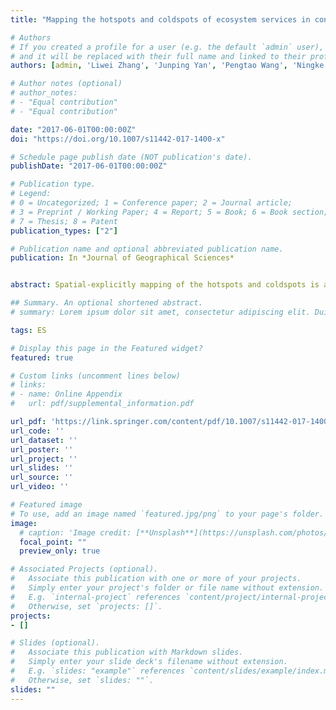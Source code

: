 ```yaml
---
title: "Mapping the hotspots and coldspots of ecosystem services in conservation priority setting"

# Authors
# If you created a profile for a user (e.g. the default `admin` user), write the username (folder name) here 
# and it will be replaced with their full name and linked to their profile.
authors: [admin, 'Liwei Zhang', 'Junping Yan', 'Pengtao Wang', 'Ningke Hu', 'Wei Cheng', 'Bojie Fu']

# Author notes (optional)
# author_notes:
# - "Equal contribution"
# - "Equal contribution"

date: "2017-06-01T00:00:00Z"
doi: "https://doi.org/10.1007/s11442-017-1400-x"

# Schedule page publish date (NOT publication's date).
publishDate: "2017-06-01T00:00:00Z"

# Publication type.
# Legend: 
# 0 = Uncategorized; 1 = Conference paper; 2 = Journal article;
# 3 = Preprint / Working Paper; 4 = Report; 5 = Book; 6 = Book section;
# 7 = Thesis; 8 = Patent
publication_types: ["2"]

# Publication name and optional abbreviated publication name.
publication: In *Journal of Geographical Sciences*


abstract: Spatial-explicitly mapping of the hotspots and coldspots is a vital link in the priority setting for ecosystem services (ES) conservation. However, little research has identified and tested the compactness and efficiency of their ES hotspots and coldspots, which may weaken the effectiveness of ecological conservation. In this study, based on the RUSLE model and Getis-Ord Gi* statistics, we quantified the variation of annual soil conservation services (SC) and identified the statistically significant hotspots and coldspots in Shaanxi Province of China from 2000 to 2013. The results indicate that, 1) areas with high SC presented a significantly increasing trend as well, while areas with low SC only changed slightly; 2) SC hotspots and coldspots showed an obvious spatial differentiation—the hotspots were mainly spatially aggregated in southern Shaanxi, while the coldspots were mainly distributed in the Guanzhong Basin and Sand-windy Plateau; and 3) the identified hotspots had the highest capacity of providing SC, with 29.6% of the total area providing 59.7% of the total service. In contrast, the coldspots occupied 46.3% of the total area, but only provided 17.2% of the total SC. In addition to conserving single ES, the Getis-Ord Gi* statistics method can also help identify multi-functional priority areas for conserving multiple ES and biodiversity..

## Summary. An optional shortened abstract.
# summary: Lorem ipsum dolor sit amet, consectetur adipiscing elit. Duis posuere tellus ac convallis placerat. Proin tincidunt magna sed ex sollicitudin condimentum.

tags: ES

# Display this page in the Featured widget?
featured: true

# Custom links (uncomment lines below)
# links:
# - name: Online Appendix
#   url: pdf/supplemental_information.pdf

url_pdf: 'https://link.springer.com/content/pdf/10.1007/s11442-017-1400-x.pdf'
url_code: ''
url_dataset: ''
url_poster: ''
url_project: ''
url_slides: ''
url_source: ''
url_video: ''

# Featured image
# To use, add an image named `featured.jpg/png` to your page's folder. 
image:
  # caption: 'Image credit: [**Unsplash**](https://unsplash.com/photos/pLCdAaMFLTE)'
  focal_point: ""
  preview_only: true

# Associated Projects (optional).
#   Associate this publication with one or more of your projects.
#   Simply enter your project's folder or file name without extension.
#   E.g. `internal-project` references `content/project/internal-project/index.md`.
#   Otherwise, set `projects: []`.
projects:
- []

# Slides (optional).
#   Associate this publication with Markdown slides.
#   Simply enter your slide deck's filename without extension.
#   E.g. `slides: "example"` references `content/slides/example/index.md`.
#   Otherwise, set `slides: ""`.
slides: ""
---
```


